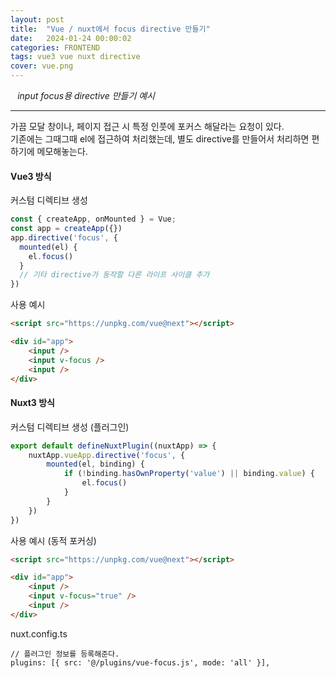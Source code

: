 ```yaml
---
layout: post
title:  "Vue / nuxt에서 focus directive 만들기"
date:   2024-01-24 00:00:02
categories: FRONTEND
tags: vue3 vue nuxt directive
cover: vue.png
---
```


<i class="fa-regular fa-circle-check" style="margin-right:0.7rem"></i>*input focus용 directive 만들기 예시*

---

가끔 모달 창이나, 페이지 접근 시 특정 인풋에 포커스 해달라는 요청이 있다.   
기존에는 그때그때 el에 접근하여 처리했는데, 별도 directive를 만들어서 처리하면 편하기에 메모해놓는다.   

#### Vue3 방식

커스텀 디렉티브 생성
```javascript
const { createApp, onMounted } = Vue;
const app = createApp({})
app.directive('focus', {
  mounted(el) {
    el.focus()
  }
  // 기타 directive가 동작할 다른 라이프 사이클 추가
})
```
사용 예시
```html
<script src="https://unpkg.com/vue@next"></script>

<div id="app">
    <input />
    <input v-focus />
    <input />
</div>
```

#### Nuxt3 방식

커스텀 디렉티브 생성 (플러그인)
```javascript
export default defineNuxtPlugin((nuxtApp) => {
    nuxtApp.vueApp.directive('focus', {
        mounted(el, binding) {
            if (!binding.hasOwnProperty('value') || binding.value) {
                el.focus()
            }
        }
    })
})
```
사용 예시 (동적 포커싱)
```html
<script src="https://unpkg.com/vue@next"></script>

<div id="app">
    <input />
    <input v-focus="true" />
    <input />
</div>
```
nuxt.config.ts
```
// 플러그인 정보를 등록해준다.
plugins: [{ src: '@/plugins/vue-focus.js', mode: 'all' }],
```

